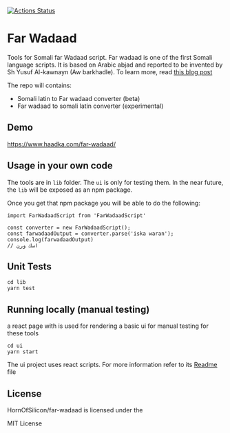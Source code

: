 [![Actions Status](https://github.com/HornOfSilicon/far-wadaad/workflows/npm-publish/badge.svg)](https://github.com/HornOfSilicon/far-wadaad/actions)

# Far Wadaad

Tools for Somali far Wadaad script. Far wadaad is one of the first Somali language scripts. It is based on Arabic abjad and reported to be invented by Sh Yusuf Al-kawnayn (Aw barkhadle). To learn more, read [this blog post](https://www.haadka.com/blog/2020-10-11-reclaiming-somali-aw-barkhadles-script-somali-abs/)

The repo will contains:

- Somali latin to Far wadaad converter (beta)
- Far wadaad to somali latin converter (experimental)

## Demo

https://www.haadka.com/far-wadaad/

## Usage in your own code

The tools are in `lib` folder. The `ui` is only for testing them. In the near future, the `lib` will be exposed as an npm package.

Once you get that npm package you will be able to do the following:

```
import FarWadaadScript from 'FarWadaadScript'

const converter = new FarWadaadScript();
const farwadaadOutput = converter.parse('iska waran');
console.log(farwadaadOutput)
// اسك ورن

```

## Unit Tests

```
cd lib
yarn test

```

## Running locally (manual testing)

a react page with is used for rendering a basic ui for manual testing for these tools

```
cd ui
yarn start
```

The ui project uses react scripts. For more information refer to its [Readme](./ui/Readme.md) file

## License

HornOfSilicon/far-wadaad is licensed under the

MIT License
